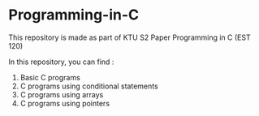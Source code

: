 # Programming-in-C

This repository is made as part of KTU S2 Paper Programming in C (EST 120)

In this repository, you can find : 
1. Basic C programs 
2. C programs using conditional statements 
3. C programs using arrays 
4. C programs using pointers
